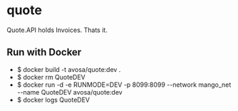 # quote
Quote.API holds Invoices. Thats it.

## Run with Docker
* $ docker build -t avosa/quote:dev .
* $ docker rm QuoteDEV
* $ docker run -d -e RUNMODE=DEV -p 8099:8099 --network mango_net --name QuoteDEV avosa/quote:dev
* $ docker logs QuoteDEV
